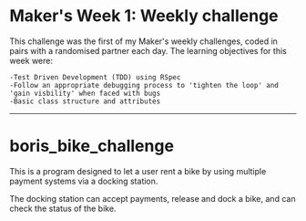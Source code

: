 # Maker's Week 1: Weekly challenge
This challenge was the first of my Maker's weekly challenges, coded in pairs with a randomised partner each day.
The learning objectives for this week were:
```
-Test Driven Development (TDD) using RSpec
-Follow an appropriate debugging process to 'tighten the loop' and 'gain visbility' when faced with bugs
-Basic class structure and attributes
```

-----
# boris_bike_challenge
This is a program designed to let a user rent a bike by using multiple payment systems via a docking station. 

The docking station can accept payments, release and dock a bike, and can check the status of the bike. 
